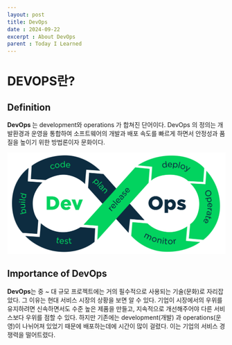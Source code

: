 ```yaml
---
layout: post
title: DevOps
date : 2024-09-22
excerpt : About DevOps
parent : Today I Learned
---
```


# DEVOPS란?
## Definition
<b> DevOps </b> 는 development와 operations 가 합쳐진 단어이다.
DevOps 의 정의는 개발환경과 운영을 통합하여 소프트웨어의 개발과 배포 속도를 빠르게 하면서 안정성과 품질을 높이기 위한 방법론이자 문화이다.  

![DevOps를 시각화한 이미지](../../../assets/images/20240922-devops.png)  

## Importance of DevOps
<b>DevOps</b>는 중 ~ 대 규모 프로젝트에는 거의 필수적으로 사용되는 기술(문화)로 자리잡았다. 그 이유는 현대 서비스 시장의 상황을 보면 알 수 있다. 기업이 시장에서의 우위를 유지하려면 신속하면서도 수준 높은 제품을 만들고, 지속적으로 개선해주어야 다른 서비스보다 우위를 점할 수 있다. 하지만 기존에는 development(개발) 과 operations(운영)이 나뉘어져 있었기 때문에 배포하는데에 시간이 많이 걸렸다. 이는 기업의 서비스 경쟁력을 떨어트렸다.